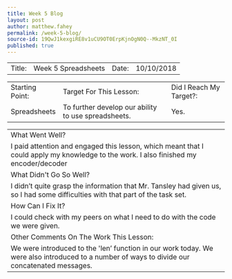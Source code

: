 ```yaml
---
title: Week 5 Blog
layout: post
author: matthew.fahey
permalink: /week-5-blog/
source-id: 19QwJ1kexgiRE8v1uCU9OT0ErpKjnOgN0Q--MkzNT_0I
published: true
---
```

<table>
  <tr>
    <td>Title:</td>
    <td>Week 5 Spreadsheets</td>
    <td>Date:</td>
    <td>10/10/2018</td>
  </tr>
</table>


<table>
  <tr>
    <td>Starting Point:</td>
    <td>Target For This Lesson:</td>
    <td>Did I Reach My Target?:</td>
  </tr>
  <tr>
    <td>Spreadsheets</td>
    <td>To further develop our ability to use spreadsheets.</td>
    <td>Yes.</td>
  </tr>
</table>


<table>
  <tr>
    <td>What Went Well?</td>
  </tr>
  <tr>
    <td>I paid attention and engaged this lesson, which meant that I could apply my knowledge to the work. I also finished my encoder/decoder</td>
  </tr>
  <tr>
    <td>What Didn't Go So Well?</td>
  </tr>
  <tr>
    <td>I didn’t quite grasp the information that Mr. Tansley had given us, so I had some difficulties with that part of the task set.</td>
  </tr>
  <tr>
    <td>How Can I Fix It?</td>
  </tr>
  <tr>
    <td>I could check with my peers on what I need to do with the code we were given.</td>
  </tr>
  <tr>
    <td>Other Comments On The Work This Lesson:</td>
  </tr>
  <tr>
    <td>We were introduced to the 'len’ function in our work today. We were also introduced to a number of ways to divide our concatenated messages. </td>
  </tr>
</table>


